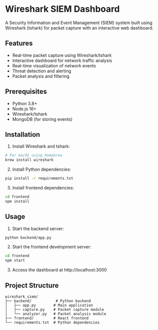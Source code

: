 # Wireshark SIEM Dashboard

A Security Information and Event Management (SIEM) system built using Wireshark (tshark) for packet capture with an interactive web dashboard.

## Features
- Real-time packet capture using Wireshark/tshark
- Interactive dashboard for network traffic analysis
- Real-time visualization of network events
- Threat detection and alerting
- Packet analysis and filtering

## Prerequisites
- Python 3.8+
- Node.js 16+
- Wireshark/tshark
- MongoDB (for storing events)

## Installation

1. Install Wireshark and tshark:
```bash
# For macOS using Homebrew
brew install wireshark
```

2. Install Python dependencies:
```bash
pip install -r requirements.txt
```

3. Install frontend dependencies:
```bash
cd frontend
npm install
```

## Usage
1. Start the backend server:
```bash
python backend/app.py
```

2. Start the frontend development server:
```bash
cd frontend
npm start
```

3. Access the dashboard at http://localhost:3000

## Project Structure
```
wireshark_siem/
├── backend/           # Python backend
│   ├── app.py        # Main application
│   ├── capture.py    # Packet capture module
│   └── analyzer.py   # Packet analysis module
├── frontend/         # React frontend
└── requirements.txt  # Python dependencies
```
